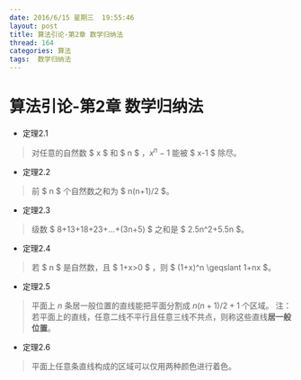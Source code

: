 ```yaml
---
date: 2016/6/15 星期三  19:55:46
layout: post
title: 算法引论-第2章 数学归纳法
thread: 164
categories: 算法
tags:  数学归纳法
---
```



算法引论-第2章 数学归纳法
======

- 定理2.1
> 对任意的自然数 $ x $ 和 $ n $ ，$x^n-1$ 能被 $ x-1 $ 除尽。

- 定理2.2
> 前 $ n $ 个自然数之和为 $ n(n+1)/2 $。

- 定理2.3
> 级数 $ 8+13+18+23+…+(3n+5) $ 之和是 $ 2.5n^2+5.5n $。

- 定理2.4
> 若 $ n $ 是自然数，且 $ 1+x>0 $ ，则 $ (1+x)^n \geqslant 1+nx $。

- 定理2.5
> 平面上 $n$ 条居一般位置的直线能把平面分割成 $n(n+1)/2+1$ 个区域。
> 注：若平面上的直线，任意二线不平行且任意三线不共点，则称这些直线**居一般位置**。

-  定理2.6
> 平面上任意条直线构成的区域可以仅用两种颜色进行着色。



